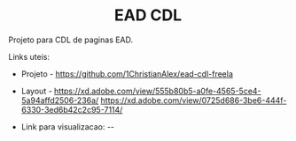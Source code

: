 <h1 align="center">
  EAD CDL
</h1>

Projeto para CDL de paginas EAD.

Links uteis:

- Projeto - https://github.com/1ChristianAlex/ead-cdl-freela
- Layout - https://xd.adobe.com/view/555b80b5-a0fe-4565-5ce4-5a94affd2506-236a/
  https://xd.adobe.com/view/0725d686-3be6-444f-6330-3ed6b42c2c95-7114/

- Link para visualizacao: --
